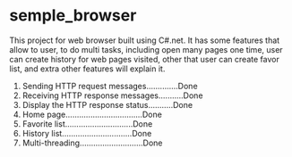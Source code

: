 # semple_browser
This project for web browser built using C#.net. It has some features that allow to user, to do multi tasks, including open many pages one time, user can create history for web pages visited, other that user can create favor list, and extra other features will explain it.
1.	Sending HTTP request messages..............Done
2.	Receiving HTTP response messages...........Done
3.	Display the HTTP response status...........Done
4.	Home page..................................Done
5.	Favorite list..............................Done
6.	History list...............................Done
7.	Multi-threading............................Done
